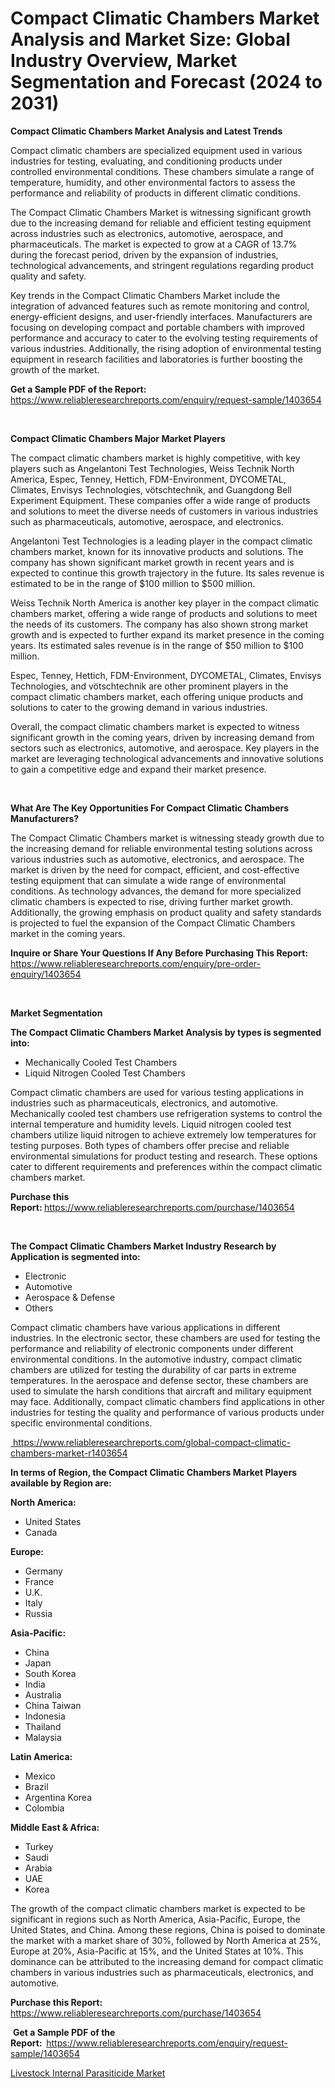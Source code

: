 <p><h1>Compact Climatic Chambers Market Analysis and Market Size: Global Industry Overview, Market Segmentation and Forecast (2024 to 2031)</h1></p><p><strong>Compact Climatic Chambers Market Analysis and Latest Trends</strong></p>
<p><p>Compact climatic chambers are specialized equipment used in various industries for testing, evaluating, and conditioning products under controlled environmental conditions. These chambers simulate a range of temperature, humidity, and other environmental factors to assess the performance and reliability of products in different climatic conditions.</p><p>The Compact Climatic Chambers Market is witnessing significant growth due to the increasing demand for reliable and efficient testing equipment across industries such as electronics, automotive, aerospace, and pharmaceuticals. The market is expected to grow at a CAGR of 13.7% during the forecast period, driven by the expansion of industries, technological advancements, and stringent regulations regarding product quality and safety.</p><p>Key trends in the Compact Climatic Chambers Market include the integration of advanced features such as remote monitoring and control, energy-efficient designs, and user-friendly interfaces. Manufacturers are focusing on developing compact and portable chambers with improved performance and accuracy to cater to the evolving testing requirements of various industries. Additionally, the rising adoption of environmental testing equipment in research facilities and laboratories is further boosting the growth of the market.</p></p>
<p><strong>Get a Sample PDF of the Report:&nbsp;</strong> <a href="https://www.reliableresearchreports.com/enquiry/request-sample/1403654">https://www.reliableresearchreports.com/enquiry/request-sample/1403654</a></p>
<p>&nbsp;</p>
<p><strong>Compact Climatic Chambers Major Market Players</strong></p>
<p><p>The compact climatic chambers market is highly competitive, with key players such as Angelantoni Test Technologies, Weiss Technik North America, Espec, Tenney, Hettich, FDM-Environment, DYCOMETAL, Climates, Envisys Technologies, vötschtechnik, and Guangdong Bell Experiment Equipment. These companies offer a wide range of products and solutions to meet the diverse needs of customers in various industries such as pharmaceuticals, automotive, aerospace, and electronics.</p><p>Angelantoni Test Technologies is a leading player in the compact climatic chambers market, known for its innovative products and solutions. The company has shown significant market growth in recent years and is expected to continue this growth trajectory in the future. Its sales revenue is estimated to be in the range of $100 million to $500 million.</p><p>Weiss Technik North America is another key player in the compact climatic chambers market, offering a wide range of products and solutions to meet the needs of its customers. The company has also shown strong market growth and is expected to further expand its market presence in the coming years. Its estimated sales revenue is in the range of $50 million to $100 million.</p><p>Espec, Tenney, Hettich, FDM-Environment, DYCOMETAL, Climates, Envisys Technologies, and vötschtechnik are other prominent players in the compact climatic chambers market, each offering unique products and solutions to cater to the growing demand in various industries.</p><p>Overall, the compact climatic chambers market is expected to witness significant growth in the coming years, driven by increasing demand from sectors such as electronics, automotive, and aerospace. Key players in the market are leveraging technological advancements and innovative solutions to gain a competitive edge and expand their market presence.</p></p>
<p>&nbsp;</p>
<p><strong>What Are The Key Opportunities For Compact Climatic Chambers Manufacturers?</strong></p>
<p><p>The Compact Climatic Chambers market is witnessing steady growth due to the increasing demand for reliable environmental testing solutions across various industries such as automotive, electronics, and aerospace. The market is driven by the need for compact, efficient, and cost-effective testing equipment that can simulate a wide range of environmental conditions. As technology advances, the demand for more specialized climatic chambers is expected to rise, driving further market growth. Additionally, the growing emphasis on product quality and safety standards is projected to fuel the expansion of the Compact Climatic Chambers market in the coming years.</p></p>
<p><strong>Inquire or Share Your Questions If Any Before Purchasing This Report:</strong> <a href="https://www.reliableresearchreports.com/enquiry/pre-order-enquiry/1403654">https://www.reliableresearchreports.com/enquiry/pre-order-enquiry/1403654</a></p>
<p>&nbsp;</p>
<p><strong>Market Segmentation</strong></p>
<p><strong>The Compact Climatic Chambers Market Analysis by types is segmented into:</strong></p>
<p><ul><li>Mechanically Cooled Test Chambers</li><li>Liquid Nitrogen Cooled Test Chambers</li></ul></p>
<p><p>Compact climatic chambers are used for various testing applications in industries such as pharmaceuticals, electronics, and automotive. Mechanically cooled test chambers use refrigeration systems to control the internal temperature and humidity levels. Liquid nitrogen cooled test chambers utilize liquid nitrogen to achieve extremely low temperatures for testing purposes. Both types of chambers offer precise and reliable environmental simulations for product testing and research. These options cater to different requirements and preferences within the compact climatic chambers market.</p></p>
<p><strong>Purchase this Report:&nbsp;</strong><a href="https://www.reliableresearchreports.com/purchase/1403654">https://www.reliableresearchreports.com/purchase/1403654</a></p>
<p>&nbsp;</p>
<p><strong>The Compact Climatic Chambers Market Industry Research by Application is segmented into:</strong></p>
<p><ul><li>Electronic</li><li>Automotive</li><li>Aerospace & Defense</li><li>Others</li></ul></p>
<p><p>Compact climatic chambers have various applications in different industries. In the electronic sector, these chambers are used for testing the performance and reliability of electronic components under different environmental conditions. In the automotive industry, compact climatic chambers are utilized for testing the durability of car parts in extreme temperatures. In the aerospace and defense sector, these chambers are used to simulate the harsh conditions that aircraft and military equipment may face. Additionally, compact climatic chambers find applications in other industries for testing the quality and performance of various products under specific environmental conditions.</p></p>
<p><a href="https://www.reliableresearchreports.com/global-compact-climatic-chambers-market-r1403654">&nbsp;https://www.reliableresearchreports.com/global-compact-climatic-chambers-market-r1403654</a></p>
<p><strong>In terms of Region, the Compact Climatic Chambers Market Players available by Region are:</strong></p>
<p>
    <p> <strong> North America: </strong>
        <ul>
            <li>United States</li>
            <li>Canada</li>
        </ul>
        </p> 
    <p> <strong> Europe: </strong>
        <ul>
            <li>Germany</li>
            <li>France</li>
            <li>U.K.</li>
            <li>Italy</li>
            <li>Russia</li>
        </ul>
        </p> 
    <p> <strong> Asia-Pacific: </strong>
        <ul>
            <li>China</li>
            <li>Japan</li>
            <li>South Korea</li>
            <li>India</li>
            <li>Australia</li>
            <li>China Taiwan</li>
            <li>Indonesia</li>
            <li>Thailand</li>
            <li>Malaysia</li>
        </ul>
        </p> 
    <p> <strong> Latin America: </strong>
        <ul>
            <li>Mexico</li>
            <li>Brazil</li>
            <li>Argentina Korea</li>
            <li>Colombia</li>
        </ul>
        </p> 
    <p> <strong> Middle East & Africa: </strong>
        <ul>
            <li>Turkey</li>
            <li>Saudi</li>
            <li>Arabia</li>
            <li>UAE</li>
            <li>Korea</li>
        </ul>
    </p>
    </p>
<p><p>The growth of the compact climatic chambers market is expected to be significant in regions such as North America, Asia-Pacific, Europe, the United States, and China. Among these regions, China is poised to dominate the market with a market share of 30%, followed by North America at 25%, Europe at 20%, Asia-Pacific at 15%, and the United States at 10%. This dominance can be attributed to the increasing demand for compact climatic chambers in various industries such as pharmaceuticals, electronics, and automotive.</p></p>
<p><strong>Purchase this Report: </strong><a href="https://www.reliableresearchreports.com/purchase/1403654">https://www.reliableresearchreports.com/purchase/1403654</a></p>
<p>&nbsp;<strong>Get a Sample PDF of the Report:&nbsp;&nbsp;</strong><a href="https://www.reliableresearchreports.com/enquiry/request-sample/1403654">https://www.reliableresearchreports.com/enquiry/request-sample/1403654</a></p>
<p><strong></strong></p>
<p><p><a href="https://github.com/francesprichey/Market-Research-Report-List-1/blob/main/livestock-internal-parasiticide-market.md">Livestock Internal Parasiticide Market</a></p></p>